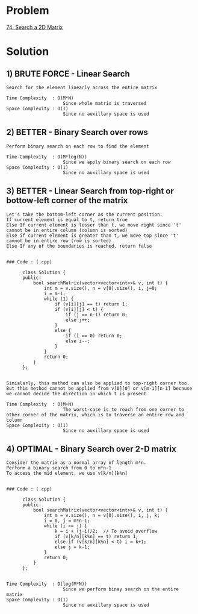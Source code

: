 # Problem

[74. Search a 2D Matrix](https://leetcode.com/problems/search-a-2d-matrix/)


# Solution 

## 1) BRUTE FORCE - Linear Search
      
    Search for the element linearly across the entire matrix
    
    Time Complexity  : O(M*N) 
                         Since whole matrix is traversed 
    Space Complexity : O(1)
                         Since no auxillary space is used
                         
      
## 2) BETTER - Binary Search over rows

    Perform binary search on each row to find the element
    
    Time Complexity  : O(M*log(N)) 
                         Since we apply binary search on each row 
    Space Complexity : O(1)
                         Since no auxillary space is used
                         
                
## 3) BETTER - Linear Search from top-right or bottow-left corner of the matrix 

    Let's take the bottom-left corner as the current position.
    If current element is equal to t, return true
    Else If current element is lesser than t, we move right since 't' cannot be in entire column (column is sorted)
    Else if current element is greater than t, we move top since 't' cannot be in entire row (row is sorted)
    Else If any of the boundaries is reached, return false
    
    
    ### Code : (.cpp)
    
          class Solution {
          public:
              bool searchMatrix(vector<vector<int>>& v, int t) {
                  int m = v.size(), n = v[0].size(), i, j=0;
                  i = m-1;
                  while (1) {
                      if (v[i][j] == t) return 1;
                      if (v[i][j] < t) {
                          if (j == n-1) return 0;
                          else j++;
                      }
                      else {
                          if (i == 0) return 0;
                          else i--;
                      }
                  }
                  return 0;
              }
          };
    
    
    Simialarly, this method can also be applied to top-right corner too. 
    But this method cannot be applied from v[0][0] or v[m-1][n-1] because we cannot decide the direction in which t is present
    
    Time Complexity  : O(M+N) 
                         The worst-case is to reach from one corner to other corner of the matrix, which is to traverse an entire row and column 
    Space Complexity : O(1)
                         Since no auxillary space is used
                         
                         
                         
## 4) OPTIMAL - Binary Search over 2-D matrix

    Consider the matrix as a normal array of length m*n.
    Perform a binary search from 0 to m*n-1
    To access the mid element, we use v[k/n][k%n] 
    
    
    ### Code : (.cpp)
    
          class Solution {
          public:
              bool searchMatrix(vector<vector<int>>& v, int t) {
                  int m = v.size(), n = v[0].size(), i, j, k;
                  i = 0, j = m*n-1;
                  while (i <= j) {
                      k = i + (j-i)/2;  // To avoid overflow
                      if (v[k/n][k%n] == t) return 1;
                      else if (v[k/n][k%n] < t) i = k+1;
                      else j = k-1;
                  }
                  return 0;
              }
          };
          
       
    Time Complexity  : O(log(M*N)) 
                         Since we perform binay search on the entire matrix
    Space Complexity : O(1)
                         Since no auxillary space is used
